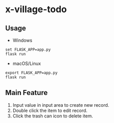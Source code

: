 # x-village-todo


## Usage

- Windows
```
set FLASK_APP=app.py
flask run
```
- macOS/Linux
```
export FLASK_APP=app.py
flask run
```
## Main Feature

1. Input value in input area to create new record.
2. Double click the item to edit record.
3. Click the trash can icon to delete item.
